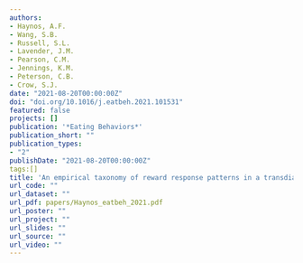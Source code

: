 ```yaml
---
authors:
- Haynos, A.F.
- Wang, S.B.
- Russell, S.L.
- Lavender, J.M.
- Pearson, C.M.
- Jennings, K.M.
- Peterson, C.B.
- Crow, S.J.
date: "2021-08-20T00:00:00Z"
doi: "doi.org/10.1016/j.eatbeh.2021.101531"
featured: false
projects: []
publication: '*Eating Behaviors*'
publication_short: ""
publication_types:
- "2"
publishDate: "2021-08-20T00:00:00Z"
tags:[]
title: 'An empirical taxonomy of reward response patterns in a transdiagnostic eating disorder sample'
url_code: ""
url_dataset: ""
url_pdf: papers/Haynos_eatbeh_2021.pdf
url_poster: ""
url_project: ""
url_slides: ""
url_source: ""
url_video: ""
---
```



